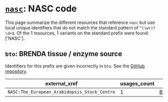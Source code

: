 # [`nasc`](https://bioregistry.io/nasc): NASC code

This page summarize the different resources that reference `nasc`
but use local unique identifiers that do not match the standard pattern of
`^(\w+)?\d+$`. Of the 1 resources,
1 variants on the standard prefix were found: ['NASC'].

## `bto`: BRENDA tissue / enzyme source

Identifiers for this prefix are given incorrectly in `bto`. See the [GitHub repository](https://github.com/BRENDA-Enzymes/BTO).

| external_xref                                |   usages_count | usages                                            |
|----------------------------------------------|----------------|---------------------------------------------------|
| `NASC:The_European_Arabidopsis_Stock_Centre` |              1 | [BTO:0003086](https://bioregistry.io/BTO:0003086) |

